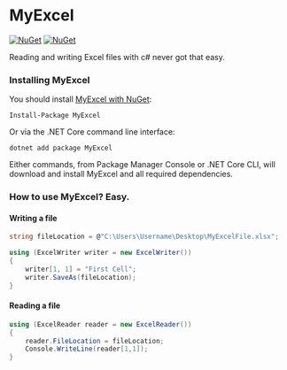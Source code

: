 # MyExcel
[![NuGet](https://img.shields.io/badge/downloads-793-green)](https://www.nuget.org/packages/myexcel) 
[![NuGet](https://img.shields.io/badge/nuget-v1.2.3-blue)](https://www.nuget.org/packages/myexcel)

Reading and writing Excel files with c# never got that easy.

### Installing MyExcel

You should install [MyExcel with NuGet](https://www.nuget.org/packages/MyExcel):

    Install-Package MyExcel
    
Or via the .NET Core command line interface:

    dotnet add package MyExcel

Either commands, from Package Manager Console or .NET Core CLI, will download and install MyExcel and all required dependencies.

### How to use MyExcel? Easy.

#### Writing a file
```c#
string fileLocation = @"C:\Users\Username\Desktop\MyExcelFile.xlsx";

using (ExcelWriter writer = new ExcelWriter())
{
    writer[1, 1] = "First Cell";
    writer.SaveAs(fileLocation);
}
```

#### Reading a file
```c#
using (ExcelReader reader = new ExcelReader())
{
    reader.FileLocation = fileLocation;
    Console.WriteLine(reader[1,1]);
}
```